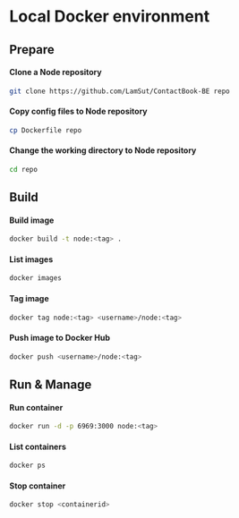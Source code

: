 # Local Docker environment
## Prepare
#### Clone a Node repository
```bash
git clone https://github.com/LamSut/ContactBook-BE repo
```
#### Copy config files to Node repository
```bash
cp Dockerfile repo
```
#### Change the working directory to Node repository
```bash
cd repo
```

## Build
#### Build image
```bash
docker build -t node:<tag> .
```
#### List images
```bash
docker images
```
#### Tag image
```bash
docker tag node:<tag> <username>/node:<tag>
```
#### Push image to Docker Hub
```bash
docker push <username>/node:<tag>
```

## Run & Manage
#### Run container
```bash
docker run -d -p 6969:3000 node:<tag>
```
#### List containers
```bash
docker ps
```
#### Stop container
```bash
docker stop <containerid>
```
